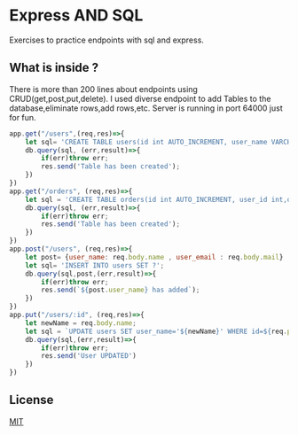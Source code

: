 # Express AND SQL

Exercises to practice endpoints with sql and express.

## What is inside ?
There is more than 200 lines about endpoints using  CRUD(get,post,put,delete).
I used diverse endpoint to add Tables to the database,eliminate rows,add rows,etc.
Server is running in port 64000 just for fun. 
```js
app.get("/users",(req,res)=>{
    let sql= 'CREATE TABLE users(id int AUTO_INCREMENT, user_name VARCHAR(45), user_email VARCHAR(45), PRIMARY KEY (id))'
    db.query(sql, (err,result)=>{
        if(err)throw err;
        res.send('Table has been created');
    })
})
app.get("/orders", (req,res)=>{
    let sql = 'CREATE TABLE orders(id int AUTO_INCREMENT, user_id int,order_numb VARCHAR(45), PRIMARY KEY (id), FOREIGN KEY (user_id)  REFERENCES users(id) ON DELETE CASCADE)'
    db.query(sql, (err,result)=>{
        if(err)throw err;
        res.send('Table has been created');
    })
})
app.post("/users", (req,res)=>{
    let post= {user_name: req.body.name , user_email : req.body.mail}
    let sql= 'INSERT INTO users SET ?';
    db.query(sql,post,(err,result)=>{
        if(err)throw err;
        res.send(`${post.user_name} has added`);
    })
})
app.put("/users/:id", (req,res)=>{
    let newName = req.body.name;
    let sql = `UPDATE users SET user_name='${newName}' WHERE id=${req.params.id}`;
    db.query(sql,(err,result)=>{
        if(err)throw err;
        res.send('User UPDATED')
    })
})
````
## License
[MIT](https://choosealicense.com/licenses/mit/)